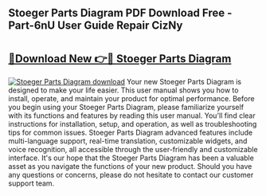 ## Stoeger Parts Diagram PDF Download Free - Part-6nU User Guide Repair CizNy

# <h2><a href="http://dfoj8tf.blite.top/?on=Stoeger+Parts+Diagram">🔗Download New 👉🔴 Stoeger Parts Diagram</a></h2>

[![Stoeger Parts Diagram download](https://i.imgur.com/lujVjoI.png)](http://dfoj8tf.blite.top/?on=Stoeger+Parts+Diagram)
Your new Stoeger Parts Diagram is designed to make your life easier. This user manual shows you how to install, operate, and maintain your product for optimal performance. Before you begin using your Stoeger Parts Diagram, please familiarize yourself with its functions and features by reading this user manual. You'll find clear instructions for installation, setup, and operation, as well as troubleshooting tips for common issues. Stoeger Parts Diagram advanced features include multi-language support, real-time translation, customizable widgets, and voice recognition, all accessible through the user-friendly and customizable interface. It's our hope that the Stoeger Parts Diagram has been a valuable asset as you navigate the functions of your new product. Should you have any questions or concerns, please do not hesitate to contact our customer support team.
